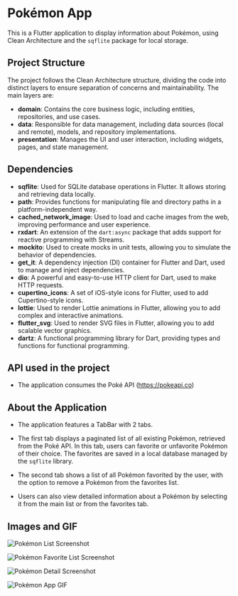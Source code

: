 # Pokémon App

This is a Flutter application to display information about Pokémon, using Clean Architecture and the `sqflite` package for local storage.

## Project Structure

The project follows the Clean Architecture structure, dividing the code into distinct layers to ensure separation of concerns and maintainability. The main layers are:

- **domain**: Contains the core business logic, including entities, repositories, and use cases.
- **data**: Responsible for data management, including data sources (local and remote), models, and repository implementations.
- **presentation**: Manages the UI and user interaction, including widgets, pages, and state management.


## Dependencies

- **sqflite**: Used for SQLite database operations in Flutter. It allows storing and retrieving data locally.
- **path**: Provides functions for manipulating file and directory paths in a platform-independent way.
- **cached_network_image**: Used to load and cache images from the web, improving performance and user experience.
- **rxdart**: An extension of the `dart:async` package that adds support for reactive programming with Streams.
- **mockito**: Used to create mocks in unit tests, allowing you to simulate the behavior of dependencies.
- **get_it**: A dependency injection (DI) container for Flutter and Dart, used to manage and inject dependencies.
- **dio**: A powerful and easy-to-use HTTP client for Dart, used to make HTTP requests.
- **cupertino_icons**: A set of iOS-style icons for Flutter, used to add Cupertino-style icons.
- **lottie**: Used to render Lottie animations in Flutter, allowing you to add complex and interactive animations.
- **flutter_svg**: Used to render SVG files in Flutter, allowing you to add scalable vector graphics.
- **dartz**: A functional programming library for Dart, providing types and functions for functional programming.

## API used in the project

- The application consumes the Poké API (https://pokeapi.co)

## About the Application

- The application features a TabBar with 2 tabs.

- The first tab displays a paginated list of all existing Pokémon, retrieved from the Poké API. In this tab, users can favorite or unfavorite Pokémon of their choice. The favorites are saved in a local database managed by the `sqflite` library.

- The second tab shows a list of all Pokémon favorited by the user, with the option to remove a Pokémon from the favorites list.

- Users can also view detailed information about a Pokémon by selecting it from the main list or from the favorites tab.



## Images and GIF

![Pokémon List Screenshot](./readme_images/README_IMAGE_1.png)

![Pokémon Favorite List Screenshot](./readme_images/README_IMAGE_2.png)


![Pokémon Detail Screenshot](./readme_images/README_IMAGE_3.png)


![Pokémon App GIF](./readme_images/README_GIF.gif)



